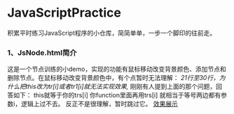 # JavaScriptPractice
积累平时练习JavaScript程序的小仓库，简简单单，一步一个脚印的往前走。

### 1、JsNode.html简介
这是一个节点训练的小demo，实现的功能有鼠标移动改变背景颜色、添加节点和删除节点。在鼠标移动改变背景颜色中，有个点暂时无法理解：
*21行至30行，为什么把this改为tr[i]或者tr1[i]就无法实现效果,*
刚刚有人提到上面的那个问题，回答如下：
this就等于你的trs[i]  你function里面再用trs[i]  就相当于等号两边都有参数i，逻辑上过不去。
反正不是很理解，暂时跳过它。
[效果展示](https://cruxf.github.io/JavaScriptPractice/JsNode.html)
